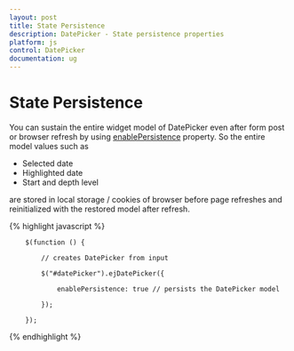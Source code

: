 ```yaml
---
layout: post
title: State Persistence
description: DatePicker - State persistence properties 
platform: js
control: DatePicker
documentation: ug
---
```

# State Persistence

You can sustain the entire widget model of DatePicker even after form post or browser refresh by using [enablePersistence](https://help.syncfusion.com/api/js/ejdatepicker#members:enablepersistence) property. So the entire model values such as 

* Selected date
* Highlighted date
* Start and depth level 

are stored in local storage / cookies of browser before page refreshes and reinitialized with the restored model after refresh.


{% highlight javascript %}

        $(function () {

            // creates DatePicker from input

            $("#datePicker").ejDatePicker({

                enablePersistence: true // persists the DatePicker model

            });

        });

{% endhighlight %}


